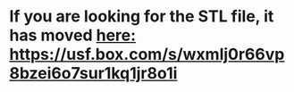 
# If you are looking for the STL file, it has moved <a href="https://usf.box.com/s/wxmlj0r66vp8bzei6o7sur1kq1jr8o1i">here: https://usf.box.com/s/wxmlj0r66vp8bzei6o7sur1kq1jr8o1i</a>